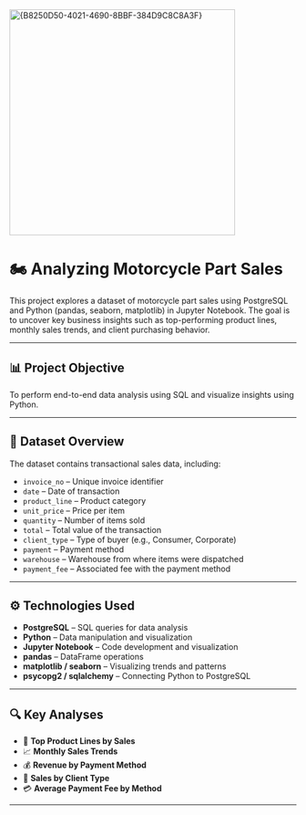 <img width="396" alt="{B8250D50-4021-4690-8BBF-384D9C8C8A3F}" src="https://github.com/user-attachments/assets/966830d0-9e64-4b3f-9ef5-167149a484f2" />

# 🏍️ Analyzing Motorcycle Part Sales

This project explores a dataset of motorcycle part sales using PostgreSQL and Python (pandas, seaborn, matplotlib) in Jupyter Notebook. The goal is to uncover key business insights such as top-performing product lines, monthly sales trends, and client purchasing behavior.

---

## 📊 Project Objective

To perform end-to-end data analysis using SQL and visualize insights using Python.

---

## 📁 Dataset Overview

The dataset contains transactional sales data, including:

- `invoice_no` – Unique invoice identifier  
- `date` – Date of transaction  
- `product_line` – Product category  
- `unit_price` – Price per item  
- `quantity` – Number of items sold  
- `total` – Total value of the transaction  
- `client_type` – Type of buyer (e.g., Consumer, Corporate)  
- `payment` – Payment method  
- `warehouse` – Warehouse from where items were dispatched  
- `payment_fee` – Associated fee with the payment method  

---

## ⚙️ Technologies Used

- **PostgreSQL** – SQL queries for data analysis  
- **Python** – Data manipulation and visualization  
- **Jupyter Notebook** – Code development and visualization  
- **pandas** – DataFrame operations  
- **matplotlib / seaborn** – Visualizing trends and patterns  
- **psycopg2 / sqlalchemy** – Connecting Python to PostgreSQL  

---

## 🔍 Key Analyses

- 📌 **Top Product Lines by Sales**  
- 📈 **Monthly Sales Trends**  
- 💰 **Revenue by Payment Method**  
- 👥 **Sales by Client Type**  
- 💳 **Average Payment Fee by Method**

---

